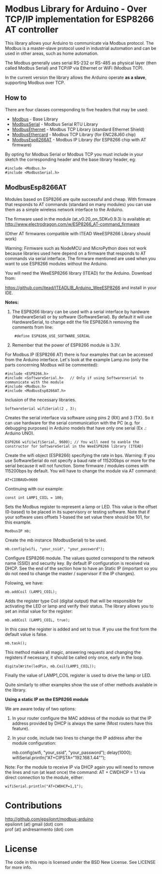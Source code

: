 Modbus Library for Arduino - Over TCP/IP implementation for ESP8266 AT controller
=================================================================================

This library allows your Arduino to communicate via Modbus protocol. The Modbus is a master-slave protocol
used in industrial automation and can be used in other areas, such as home automation.

The Modbus generally uses serial RS-232 or RS-485 as physical layer (then called Modbus Serial) and
TCP/IP via Ethernet or WiFi (Modbus TCP).

In the current version the library allows the Arduino operate **as a slave**, supporting Modbus over TCP.

## How to

There are four classes corresponding to five headers that may be used:

* [Modbus](http://github.com/epsilonrt/modbus-arduino ) - Base Library
* [ModbusSerial](https://github.com/epsilonrt/modbus-serial) - Modbus Serial RTU Library    
* [ModbusEthernet](https://github.com/epsilonrt/modbus-ethernet) - Modbus TCP Library (standard Ethernet Shield)   
* [ModbusEthercard](https://github.com/epsilonrt/modbus-ethercard) - Modbus TCP Library (for ENC28J60 chip)  
* [ModbusEsp8266AT](https://github.com/epsilonrt/modbus-esp8266at) - Modbus IP Library (for ESP8266 chip with AT firmware)   

By opting for Modbus Serial or Modbus TCP you must include in your sketch the corresponding header and the base library header, eg:

    #include <Modbus.h>
    #include <ModbusSerial.h>

## ModbusEsp8266AT

Modules based on ESP8266 are quite successful and cheap. With firmware that
responds to AT commands (standard on many modules) you can use them as a
simple wireless network interface to the Arduino.

The firmware used in the module (at_v0.20_on_SDKv0.9.3) is available at:
http://www.electrodragon.com/w/ESP8266_AT-command_firmware

(Other AT firmwares compatible with ITEAD WeeESP8266 Library should work)

Warning: Firmware such as NodeMCU and MicroPython does not work because libraries
used here depend on a firmware that responds to AT commands via serial interface.
The firmware mentioned are used when you want to use ESP8266 modules without the Arduino.

You will need the WeeESP8266 library (ITEAD) for the Arduino. Download from:

https://github.com/itead/ITEADLIB_Arduino_WeeESP8266 and install in your IDE.

**Notes:**

1. The ESP8266 library can be used with a serial interface by hardware (HardwareSerial) or
by software (SoftwareSerial). By default it will use HardwareSerial, to change edit the file
ESP8266.h removing the comments from line:


		#define ESP8266_USE_SOFTWARE_SERIAL


2. Remember that the power of ESP8266 module is 3.3V.

For Modbus IP (ESP8266 AT) there is four examples that can be accessed from the Arduino interface.
Let's look at the example Lamp.ino (only the parts concerning Modbus will be commented):

    #include <ESP8266.h>
    #include <SoftwareSerial.h>   // Only if using Softwareserial to communicate with the module
    #include <Modbus.h>
    #include <ModbusEsp8266AT.h>

Inclusion of the necessary libraries.

    SoftwareSerial wifiSerial(2 , 3);

Creates the serial interface via software using pins 2 (RX) and 3 (TX). So it can use
hardware for the serial communication with the PC (e.g. for debugging purposes) in Arduino models that have only one serial (Ex .: Arduino UNO).

    ESP8266 wifi(wifiSerial, 9600); // You will need to eanble the constructor for SoftwareSerial in the WeeESP8266 library (ITEAD)

Create the wifi object (ESP8266) specifying the rate in bps.
Warning: If you use SoftwareSerial do not specify a baud rate of 115200bps or more for the serial because it will not function. Some firmware / modules comes with 115200bps by default. You will have to change the module via AT command:

    AT+CIOBAUD=9600

Continuing with our example:

    const int LAMP1_COIL = 100;

Sets the Modbus register to represent a lamp or LED. This value is the offset (0-based) to be placed in its supervisory or testing software.
Note that if your software uses offsets 1-based the set value there should be 101, for this example.

    ModbusIP mb;

Create the mb instance (ModbusSerial) to be used.

    mb.config(wifi, "your_ssid", "your_password");

Configure ESP8266 module. The values quoted correspond to the network name (SSID) and security key.
By default IP configuration is received via DHCP. See the end of the section how to have an Static IP
(important so you do not need to change the master / supervisor if the IP changes).

Folowing, we have:

    mb.addCoil (LAMP1_COIL);

Adds the register type Coil (digital output) that will be responsible for activating the LED or lamp and verify their status.
The library allows you to set an initial value for the register:

    mb.addCoil (LAMP1_COIL, true);

In this case the register is added and set to true. If you use the first form the default value is false.

    mb.task();

This method makes all magic, answering requests and changing the registers if necessary, it should be called only once, early in the loop.

    digitalWrite(ledPin, mb.Coil(LAMP1_COIL));

Finally the value of LAMP1_COIL register is used to drive the lamp or LED.

Quite similarly to other examples show the use of other methods available in the library.


**Using a static IP on the ESP8266 module**

We are aware today of two options:

1. In your router configure the MAC address of the module so that the IP address provided by
DHCP is always the same (Most routers have this feature).

2. In your code, include two lines to change the IP address after the module configuration:

    mb.config(wifi, "your_ssid", "your_password");
    delay(1000);
    wifiSerial.println("AT+CIPSTA=\"192.168.1.44\"");


Note: For the module to  receive IP via DHCP again you will need to remove the lines
and run (at least once) the command: AT + CWDHCP = 1.1 via direct connection to the module, either:


    wifiSerial.println("AT+CWDHCP=1,1");

Contributions
=============
http://github.com/epsilonrt/modbus-arduino  
epsilonrt (at) gmail (dot) com  
prof (at) andresarmento (dot) com  

License
=======
The code in this repo is licensed under the BSD New License. See LICENSE for more info.

